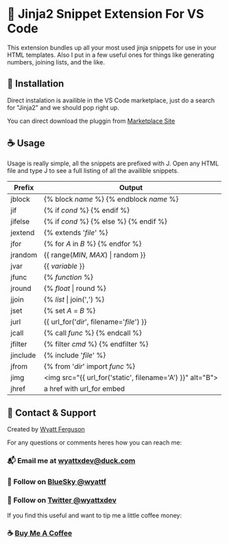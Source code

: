 # :tropical_drink: Jinja2 Snippet Extension For VS Code

This extension bundles up all your most used jinja snippets for use in your HTML templates. Also I put in a few useful ones for things like generating numbers, joining lists, and the like.

## :sushi: Installation

Direct instalation is availible in the VS Code marketplace, just do a search for "Jinja2" and we should pop right up.

You can direct download the pluggin from [Marketplace Site](https://marketplace.visualstudio.com/items?itemName=WyattFerguson.jinja2-snippet-kit)

## :coffee: Usage

Usage is really simple, all the snippets are prefixed with J. Open any HTML file and type J to see a full listing of all the availible snippets.

| Prefix   | Output                                                      |
| -------- | ----------------------------------------------------------- |
| jblock   | {% block *name* %} {% endblock *name* %}                    |
| jif      | {% if *cond* %} {% endif %}                                 |
| jifelse  | {% if *cond* %} {% else %} {% endif %}                      |
| jextend  | {% extends '*file*' %}                                      |
| jfor     | {% for *A* in *B* %} {% endfor %}                           |
| jrandom  | {{ range(*MIN*, *MAX*) \| random }}                         |
| jvar     | {{ *variable* }}                                            |
| jfunc    | {% *function* %}                                            |
| jround   | {% *float* \| round %}                                      |
| jjoin    | {% *list* \| join(',') %}                                   |
| jset     | {% set *A* = *B* %}                                         |
| jurl     | {{ url_for('*dir*', filename='*file*') }}                   |
| jcall    | {% call *func* %} {% endcall %}                             |
| jfilter  | {% filter *cmd* %} {% endfilter %}                          |
| jinclude | {% include '*file*' %}                                      |
| jfrom    | {% from '*dir*' import *func* %}                            |
| jimg     | <img src=\"{{ url_for('static', filename='A') }}\" alt="B"> |
| jhref    | a href with url_for embed                                   |


## :postbox: Contact & Support

Created by [Wyatt Ferguson](https://twitter.com/wyattxdev)

For any questions or comments heres how you can reach me:
### :mailbox_with_mail: Email me at [wyattxdev@duck.com](wyattxdev@duck.com)
### :shaved_ice: Follow on [BlueSky @wyattf](wyattf.bsky.social)
### :tropical_drink: Follow on [Twitter @wyattxdev](https://twitter.com/wyattxdev)


If you find this useful and want to tip me a little coffee money:
### :coffee: [Buy Me A Coffee](https://www.buymeacoffee.com/wyattferguson)


